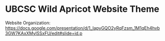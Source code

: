 # UBCSC Wild Apricot Website Theme

Website Organization: https://docs.google.com/presentation/d/1_IapyGQO2yRqFzsm_1M1qEh4hvb3GW7KAxXMylSSxFU/edit#slide=id.p
